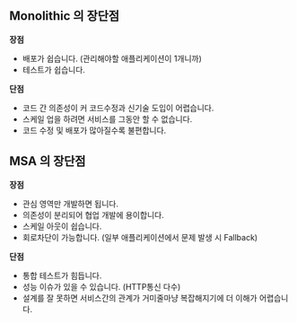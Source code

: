 
## Monolithic 의 장단점

**장점**

- 배포가 쉽습니다. (관리해야할 애플리케이션이 1개니까)
- 테스트가 쉽습니다.

**단점**

- 코드 간 의존성이 커 코드수정과 신기술 도입이 어렵습니다.
- 스케일 업을 하려면 서비스를 그동안 할 수 없습니다.
- 코드 수정 및 배포가 많아질수록 불편합니다.


## MSA 의 장단점

**장점**

- 관심 영역만 개발하면 됩니다.
- 의존성이 분리되어 협업 개발에 용이합니다.
- 스케일 아웃이 쉽습니다.
- 회로차단이 가능합니다. (일부 애플리케이션에서 문제 발생 시 Fallback)

**단점**

- 통합 테스트가 힘듭니다.
- 성능 이슈가 있을 수 있습니다. (HTTP통신 다수)
- 설계를 잘 못하면 서비스간의 관계가 거미줄마냥 복잡해지기에 더 이해가 어렵습니다.

